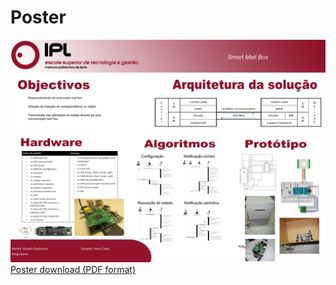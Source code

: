 # Poster #
![](https://github.com/cesperanc/smart-mail-box/raw/wiki/images/Poster-SmartMailBox.jpg)
[Poster download (PDF format)](https://github.com/cesperanc/smart-mail-box/raw/wiki/Poster-SmartMailBox.pdf)
